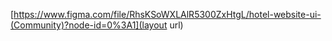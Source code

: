 [https://www.figma.com/file/RhsKSoWXLAlR5300ZxHtgL/hotel-website-ui-(Community)?node-id=0%3A1](layout url)
